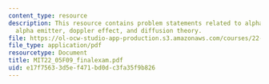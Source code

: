 ```yaml
---
content_type: resource
description: This resource contains problem statements related to alpha decay reaction,
  alpha emitter, doppler effect, and diffusion theory.
file: https://ol-ocw-studio-app-production.s3.amazonaws.com/courses/22-05-neutron-science-and-reactor-physics-fall-2009/e17f75633d5ef471bd0dc3fa35f9b826_MIT22_05F09_finalexam.pdf
file_type: application/pdf
resourcetype: Document
title: MIT22_05F09_finalexam.pdf
uid: e17f7563-3d5e-f471-bd0d-c3fa35f9b826
---
```

